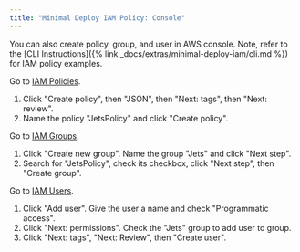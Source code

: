 ```yaml
---
title: "Minimal Deploy IAM Policy: Console"
---
```


You can also create policy, group, and user in AWS console.  Note, refer to the [CLI Instructions]({% link _docs/extras/minimal-deploy-iam/cli.md %}) for IAM policy examples.

Go to [IAM Policies](https://console.aws.amazon.com/iam/home?nc2=h_m_sc#/policies).

1. Click "Create policy", then "JSON", then "Next: tags", then "Next: review".
2. Name the policy "JetsPolicy" and click "Create policy".

Go to [IAM Groups](https://console.aws.amazon.com/iam/home?nc2=h_m_sc#/groups).

1. Click "Create new group". Name the group "Jets" and click "Next step".
2. Search for "JetsPolicy", check its checkbox, click "Next step", then "Create group".

Go to [IAM Users](https://console.aws.amazon.com/iam/home?nc2=h_m_sc#/users).

1. Click "Add user". Give the user a name and check "Programmatic access".
2. Click "Next: permissions". Check the "Jets" group to add user to group.
3. Click "Next: tags", "Next: Review", then "Create user".
